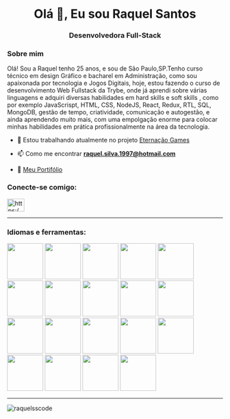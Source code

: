 <h1 align="center">Olá 👋, Eu sou Raquel Santos</h1>
<h3 align="center">Desenvolvedora Full-Stack</h3>

<h3>Sobre mim</h3>
<p>Olá! Sou a Raquel tenho 25 anos, e sou de São Paulo,SP.Tenho curso técnico em design Gráfico e bacharel em Administração, como sou apaixonada por tecnologia e Jogos Digitais, hoje, estou fazendo o curso de desenvolvimento Web Fullstack da Trybe, onde já aprendi sobre várias linguagens e adquiri diversas habilidades em hard skills e soft skills , como por exemplo JavaScrispt, HTML, CSS, NodeJS, React, Redux, RTL, SQL, MongoDB, gestão de tempo, criatividade, comunicação e autogestão, e ainda aprendendo muito mais, com uma empolgação enorme para colocar minhas habilidades em prática profissionalmente na área da tecnologia.</p>

- 🔭 Estou trabalhando atualmente no projeto [Eternação Games](https://www.instagram.com/eternacaogames/)

- 📫 Como me encontrar **raquel.silva.1997@hotmail.com**

- 📝 [Meu Portifólio](https://portifolio-dusky.vercel.app/)

<h3 align="left">Conecte-se comigo:</h3>
<p align=" left">
<a href="https://linkedin.com/in/https://www.linkedin.com/mwlite/in/raquel-santos-da-silva" target="blank"><img align= "center" src="https://raw.githubusercontent.com/rahuldkjain/github-profile-readme-generator/master/src/images/icons/Social/linked-in-alt.svg" alt="https:/ /www.linkedin.com/mwlite/in/raquel-santos-da-silva"height="30" width="40" /></a>
</p>

---

<h3 align="left">Idiomas e ferramentas:</h3>

<img src="https://cdn.jsdelivr.net/gh/devicons/devicon/icons/react/react-original.svg" width="84" height="84" /> <img src="https://cdn.jsdelivr.net/gh/devicons/devicon/icons/redux/redux-original.svg" width="84" height="84" /> <img src="https://cdn.jsdelivr.net/gh/devicons/devicon/icons/bootstrap/bootstrap-original.svg" width="84" height="84"/> <img src="https://cdn.jsdelivr.net/gh/devicons/devicon/icons/css3/css3-original-wordmark.svg" width="84" height="84" /> <img src="https://cdn.jsdelivr.net/gh/devicons/devicon/icons/html5/html5-original-wordmark.svg" width="84" height="84"/> <img src="https://cdn.jsdelivr.net/gh/devicons/devicon/icons/javascript/javascript-original.svg" width="84" height="84"/> <img src="https://cdn.jsdelivr.net/gh/devicons/devicon/icons/docker/docker-original-wordmark.svg" width="84" height="84" /> <img src="https://cdn.jsdelivr.net/gh/devicons/devicon/icons/nodejs/nodejs-original-wordmark.svg" width="84" height="84"/> <img src="https://cdn.jsdelivr.net/gh/devicons/devicon/icons/git/git-original.svg" width="84" height="84"/> <img src="https://cdn.jsdelivr.net/gh/devicons/devicon/icons/hugo/hugo-original-wordmark.svg" width="84" height="84"/>
<img src="https://cdn.jsdelivr.net/gh/devicons/devicon/icons/jest/jest-plain.svg" width="84" height="84"/> <img src="https://cdn.jsdelivr.net/gh/devicons/devicon/icons/linux/linux-original.svg" width="84" height="84"/> <img src="https://cdn.jsdelivr.net/gh/devicons/devicon/icons/java/java-original.svg" width="84" height="84"/> 
<img src="https://cdn.jsdelivr.net/gh/devicons/devicon/icons/c/c-original.svg" width="84" height="84"/>
<img src="https://cdn.jsdelivr.net/gh/devicons/devicon/icons/bash/bash-original.svg" width="84" height="84"/>
<img src="https://cdn.jsdelivr.net/gh/devicons/devicon/icons/typescript/typescript-original.svg" width="84" height="84"/>
<img src="https://cdn.jsdelivr.net/gh/devicons/devicon/icons/heroku/heroku-original.svg" width="84" height="84"/>
<img src="https://cdn.jsdelivr.net/gh/devicons/devicon/icons/unity/unity-original.svg" width="84" height="84"/>
<img src="https://cdn.jsdelivr.net/gh/devicons/devicon/icons/lua/lua-plain-wordmark.svg" width="84" height="84"/>

---

<p><img align="center" src="https://github-readme-stats.vercel.app/api/top-langs?username=raquelsscode&show_icons=true&locale=en&layout=compact" alt="raquelsscode" /> </p>
